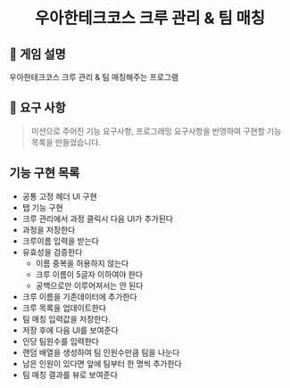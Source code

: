 <h1 align="middle">우아한테크코스 크루 관리 & 팀 매칭</h1>

## 👀 게임 설명
우아한테크코스 크루 관리 & 팀 매칭해주는 프로그램

## 📃 요구 사항
> 미션으로 주어진 기능 요구사항, 프로그래밍 요구사항을 반영하여 구현할 기능 목록을 만들었습니다.<br>

## 기능 구현 목록
- 공통 고정 헤더 UI 구현
- 탭 기능 구현
- 크루 관리에서 과정 클릭시 다음 UI가 추가된다
- 과정을 저장한다
- 크루이름 입력을 받는다
- 유효성을 검증한다
  - 이름 중복을 허용하지 않는다
  - 크루 이름이 5글자 이하여야 한다
  - 공백으로만 이루어져서는 안 된다
- 크루 이름을 기존데이터에 추가한다
- 크루 목록을 업데이트한다
- 팀 매칭 입력값을 저장한다.
- 저장 후에 다음 UI를 보여준다
- 인당 팀원수를 입력한다
- 랜덤 배열을 생성하여 팀 인원수만큼 팀을 나눈다
- 남은 인원이 있다면 앞에 팀부터 한 명씩 추가한다
- 팀 매칭 결과를 뷰로 보여준다